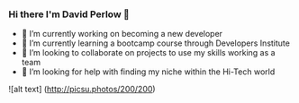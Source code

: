 ### Hi there I'm David Perlow 👋
- 🔭 I’m currently working on becoming a new developer
- 🌱 I’m currently learning a bootcamp course through Developers Institute
- 👯 I’m looking to collaborate on projects to use my skills working as a team
- 🤔 I’m looking for help with finding my niche within the Hi-Tech world

![alt text] (http://picsu.photos/200/200)
<!--
**CodedavidperloW/CodedavidperloW** is a ✨ _special_ ✨ repository because its `README.md` (this file) appears on your GitHub profile.

Here are some ideas to get you started:

- 🔭 I’m currently working on becoming a new developer
- 🌱 I’m currently learning ...
- 👯 I’m looking to collaborate on ...
- 🤔 I’m looking for help with ...
- 💬 Ask me about ...
- 📫 How to reach me: ...
- 😄 Pronouns: ...
- ⚡ Fun fact: ...
-->
